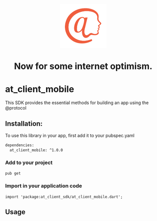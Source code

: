 <p align="center">
  <img src="../.github/Orangelogo.png?sanitize=true" width="150px">
</p>
<h1 align="center">Now for some internet optimism.</h1>

# at_client_mobile
This SDK provides the essential methods for building an app using the @protocol

## Installation:
To use this library in your app, first add it to your pubspec.yaml
```  
dependencies:
  at_client_mobile: ^1.0.0
```
### Add to your project 
```
pub get 
```
### Import in your application code
```
import 'package:at_client_sdk/at_client_mobile.dart';
```
## Usage

